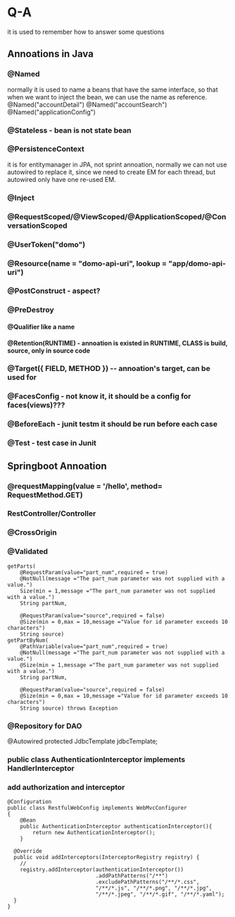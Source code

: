 # Q-A
it is used to remember how to answer some questions

## Annoations in Java
### @Named 
 normally it is used to name a beans that have the same interface, so that when we want to inject the bean, we can use the name as reference.
@Named("accountDetail")
@Named("accountSearch")
@Named("applicationConfig")
### @Stateless - bean is not state bean
### @PersistenceContext 
it is for entitymanager in JPA, not sprint annoation, normally we can not use autowired to replace it, since we need to create EM for each thread, but autowired only have one re-used EM.
### @Inject
### @RequestScoped/@ViewScoped/@ApplicationScoped/@ConversationScoped

### @UserToken("domo")
### @Resource(name = "domo-api-uri", lookup = "app/domo-api-uri")


### @PostConstruct - aspect?
### @PreDestroy

#### @Qualifier like a name
#### @Retention(RUNTIME) - annoation is existed in RUNTIME, CLASS is build, source, only in source code
### @Target({ FIELD, METHOD }) -- annoation's target, can be used for

### @FacesConfig - not know it, it should be a config for faces(views)???

### @BeforeEach - junit testm it should be run before each case
### @Test - test case in Junit

## Springboot Annoation
### @requestMapping(value = '/hello', method= RequestMethod.GET)
### RestController/Controller
### @CrossOrigin
### @Validated
~~~
getParts(			
	@RequestParam(value="part_num",required = true)
	@NotNull(message ="The part_num parameter was not supplied with a value.")
	Size(min = 1,message ="The part_num parameter was not supplied with a value.")
	String partNum,
												
	@RequestParam(value="source",required = false) 
	@Size(min = 0,max = 10,message ="Value for id parameter exceeds 10 characters")
	String source)
getPartByNum(			
	@PathVariable(value="part_num",required = true)
	@NotNull(message ="The part_num parameter was not supplied with a value.")
	@Size(min = 1,message ="The part_num parameter was not supplied with a value.")
	String partNum,
												
	@RequestParam(value="source",required = false) 
	@Size(min = 0,max = 10,message ="Value for id parameter exceeds 10 characters")
	String source) throws Exception
~~~

### @Repository for DAO
@Autowired
    protected JdbcTemplate jdbcTemplate;

### public class AuthenticationInterceptor implements HandlerInterceptor 

### add authorization and interceptor
~~~
@Configuration
public class RestfulWebConfig implements WebMvcConfigurer 
{
	@Bean
    public AuthenticationInterceptor authenticationInterceptor(){
        return new AuthenticationInterceptor();
    }
	
  @Override
  public void addInterceptors(InterceptorRegistry registry) {
    // 
    registry.addInterceptor(authenticationInterceptor())
    						.addPathPatterns("/**")
	    					.excludePathPatterns("/**/*.css", 
				            "/**/*.js", "/**/*.png", "/**/*.jpg", 
				            "/**/*.jpeg", "/**/*.gif", "/**/*.yaml");
  }
}
~~~
